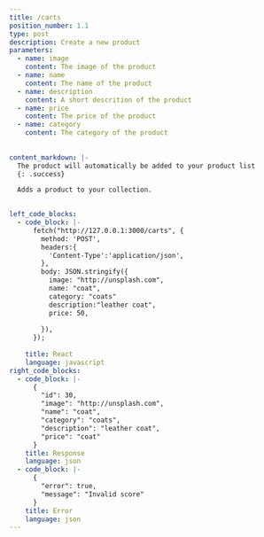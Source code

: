 ```yaml
---
title: /carts
position_number: 1.1
type: post
description: Create a new product
parameters:
  - name: image
    content: The image of the product
  - name: name
    content: The name of the product
  - name: description
    content: A short descrition of the product
  - name: price
    content: The price of the product
  - name: category
    content: The category of the product
  
  
content_markdown: |-
  The product will automatically be added to your product list
  {: .success}

  Adds a product to your collection.

 
left_code_blocks:
  - code_block: |-
      fetch("http://127.0.0.1:3000/carts", {
        method: 'POST',
        headers:{
          'Content-Type':'application/json',
        },
        body: JSON.stringify({
          image: "http://unsplash.com",
          name: "coat",
          category: "coats"
          description:"leather coat",
          price: 50,
          
        }),
      });
       
    title: React
    language: javascript
right_code_blocks:
  - code_block: |-
      {
        "id": 30,
        "image": "http://unsplash.com",
        "name": "coat",
        "category": "coats",
        "description": "leather coat",
        "price": "coat"
      }
    title: Response
    language: json
  - code_block: |-
      {
        "error": true,
        "message": "Invalid score"
      }
    title: Error
    language: json
---
```



